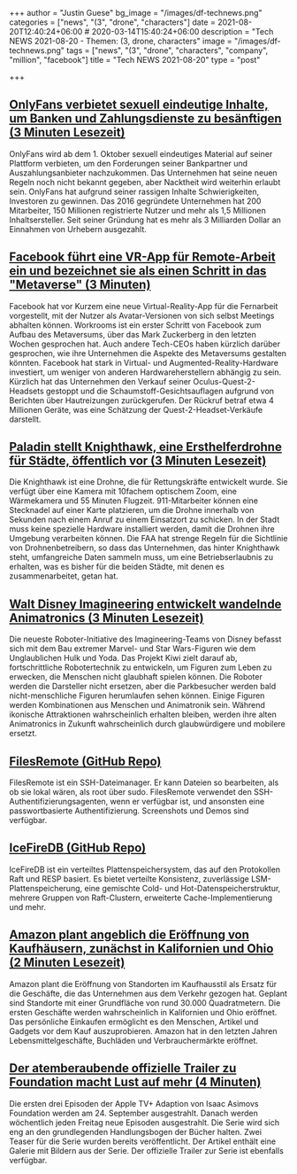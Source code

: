 +++
author = "Justin Guese"
bg_image = "/images/df-technews.png"
categories = ["news", "(3", "drone", "characters"]
date = 2021-08-20T12:40:24+06:00 # 2020-03-14T15:40:24+06:00
description = "Tech NEWS 2021-08-20 - Themen: (3, drone, characters"
image = "/images/df-technews.png"
tags = ["news", "(3", "drone", "characters", "company", "million", "facebook"]
title = "Tech NEWS 2021-08-20"
type = "post"

+++

## [OnlyFans verbietet sexuell eindeutige Inhalte, um Banken und Zahlungsdienste zu besänftigen (3 Minuten Lesezeit)](https://arstechnica.com/tech-policy/2021/08/onlyfans-bans-sexually-explicit-content-to-appease-banks-and-payment-services/)

 OnlyFans wird ab dem 1. Oktober sexuell eindeutiges Material auf seiner Plattform verbieten, um den Forderungen seiner Bankpartner und Auszahlungsanbieter nachzukommen. Das Unternehmen hat seine neuen Regeln noch nicht bekannt gegeben, aber Nacktheit wird weiterhin erlaubt sein. OnlyFans hat aufgrund seiner rassigen Inhalte Schwierigkeiten, Investoren zu gewinnen. Das 2016 gegründete Unternehmen hat 200 Mitarbeiter, 150 Millionen registrierte Nutzer und mehr als 1,5 Millionen Inhaltsersteller. Seit seiner Gründung hat es mehr als 3 Milliarden Dollar an Einnahmen von Urhebern ausgezahlt.

## [Facebook führt eine VR-App für Remote-Arbeit ein und bezeichnet sie als einen Schritt in das "Metaverse" (3 Minuten)](https://www.cnbc.com/2021/08/19/facebook-launches-vr-remote-work-app-calling-it-a-step-to-the-metaverse.html)

 Facebook hat vor Kurzem eine neue Virtual-Reality-App für die Fernarbeit vorgestellt, mit der Nutzer als Avatar-Versionen von sich selbst Meetings abhalten können. Workrooms ist ein erster Schritt von Facebook zum Aufbau des Metaversums, über das Mark Zuckerberg in den letzten Wochen gesprochen hat. Auch andere Tech-CEOs haben kürzlich darüber gesprochen, wie ihre Unternehmen die Aspekte des Metaversums gestalten könnten. Facebook hat stark in Virtual- und Augmented-Reality-Hardware investiert, um weniger von anderen Hardwareherstellern abhängig zu sein. Kürzlich hat das Unternehmen den Verkauf seiner Oculus-Quest-2-Headsets gestoppt und die Schaumstoff-Gesichtsauflagen aufgrund von Berichten über Hautreizungen zurückgerufen. Der Rückruf betraf etwa 4 Millionen Geräte, was eine Schätzung der Quest-2-Headset-Verkäufe darstellt.

## [Paladin stellt Knighthawk, eine Ersthelferdrohne für Städte, öffentlich vor (3 Minuten Lesezeit)](https://techcrunch.com/2021/08/19/paladin-publicly-launches-knighthawk-a-first-response-drone-for-cities/)

 Die Knighthawk ist eine Drohne, die für Rettungskräfte entwickelt wurde. Sie verfügt über eine Kamera mit 10fachem optischem Zoom, eine Wärmekamera und 55 Minuten Flugzeit. 911-Mitarbeiter können eine Stecknadel auf einer Karte platzieren, um die Drohne innerhalb von Sekunden nach einem Anruf zu einem Einsatzort zu schicken. In der Stadt muss keine spezielle Hardware installiert werden, damit die Drohnen ihre Umgebung verarbeiten können. Die FAA hat strenge Regeln für die Sichtlinie von Drohnenbetreibern, so dass das Unternehmen, das hinter Knighthawk steht, umfangreiche Daten sammeln muss, um eine Betriebserlaubnis zu erhalten, was es bisher für die beiden Städte, mit denen es zusammenarbeitet, getan hat.

## [Walt Disney Imagineering entwickelt wandelnde Animatronics (3 Minuten Lesezeit)](https://nerdist.com/article/disney-parks-robots-walking-animatronics-imagineering-baby-groot/)

 Die neueste Roboter-Initiative des Imagineering-Teams von Disney befasst sich mit dem Bau extremer Marvel- und Star Wars-Figuren wie dem Unglaublichen Hulk und Yoda. Das Projekt Kiwi zielt darauf ab, fortschrittliche Robotertechnik zu entwickeln, um Figuren zum Leben zu erwecken, die Menschen nicht glaubhaft spielen können. Die Roboter werden die Darsteller nicht ersetzen, aber die Parkbesucher werden bald nicht-menschliche Figuren herumlaufen sehen können. Einige Figuren werden Kombinationen aus Menschen und Animatronik sein. Während ikonische Attraktionen wahrscheinlich erhalten bleiben, werden ihre alten Animatronics in Zukunft wahrscheinlich durch glaubwürdigere und mobilere ersetzt.

## [FilesRemote (GitHub Repo)](https://github.com/allanrbo/filesremote)

 FilesRemote ist ein SSH-Dateimanager. Er kann Dateien so bearbeiten, als ob sie lokal wären, als root über sudo. FilesRemote verwendet den SSH-Authentifizierungsagenten, wenn er verfügbar ist, und ansonsten eine passwortbasierte Authentifizierung. Screenshots und Demos sind verfügbar.

## [IceFireDB (GitHub Repo)](https://github.com/gitsrc/IceFireDB)

 IceFireDB ist ein verteiltes Plattenspeichersystem, das auf den Protokollen Raft und RESP basiert. Es bietet verteilte Konsistenz, zuverlässige LSM-Plattenspeicherung, eine gemischte Cold- und Hot-Datenspeicherstruktur, mehrere Gruppen von Raft-Clustern, erweiterte Cache-Implementierung und mehr.

## [Amazon plant angeblich die Eröffnung von Kaufhäusern, zunächst in Kalifornien und Ohio (2 Minuten Lesezeit)](https://www.theverge.com/2021/8/19/22632141/amazon-mall-department-store-retail-rumor)

 Amazon plant die Eröffnung von Standorten im Kaufhausstil als Ersatz für die Geschäfte, die das Unternehmen aus dem Verkehr gezogen hat. Geplant sind Standorte mit einer Grundfläche von rund 30.000 Quadratmetern. Die ersten Geschäfte werden wahrscheinlich in Kalifornien und Ohio eröffnet. Das persönliche Einkaufen ermöglicht es den Menschen, Artikel und Gadgets vor dem Kauf auszuprobieren. Amazon hat in den letzten Jahren Lebensmittelgeschäfte, Buchläden und Verbrauchermärkte eröffnet.

## [Der atemberaubende offizielle Trailer zu Foundation macht Lust auf mehr (4 Minuten)](https://arstechnica.com/gaming/2021/08/an-empire-falls-in-full-trailer-for-apple-tvs-adaptation-of-foundation/)

 Die ersten drei Episoden der Apple TV+ Adaption von Isaac Asimovs Foundation werden am 24. September ausgestrahlt. Danach werden wöchentlich jeden Freitag neue Episoden ausgestrahlt. Die Serie wird sich eng an den grundlegenden Handlungsbogen der Bücher halten. Zwei Teaser für die Serie wurden bereits veröffentlicht. Der Artikel enthält eine Galerie mit Bildern aus der Serie. Der offizielle Trailer zur Serie ist ebenfalls verfügbar.

